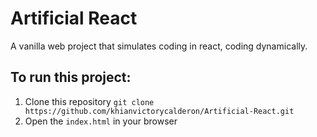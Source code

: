 # Artificial React

A vanilla web project that simulates coding in react, coding dynamically.

## To run this project:
1. Clone this repository `git clone https://github.com/khianvictorycalderon/Artificial-React.git`
2. Open the `index.html` in your browser